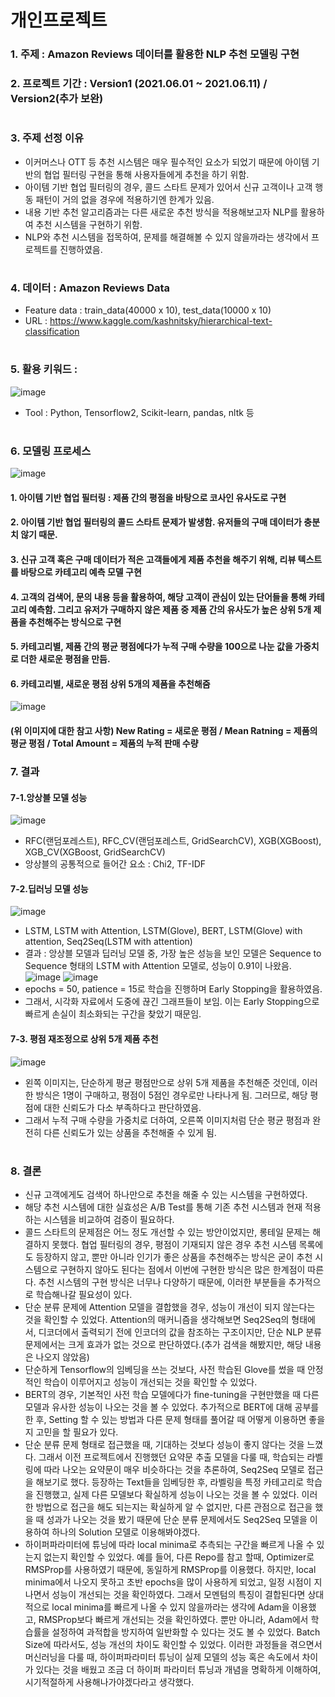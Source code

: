 # 개인프로젝트
### 1. 주제 : Amazon Reviews 데이터를 활용한 NLP 추천 모델링 구현
### 2. 프로젝트 기간 : Version1 (2021.06.01 ~ 2021.06.11) / Version2(추가 보완)
#
### 3. 주제 선정 이유 
- 이커머스나 OTT 등 추천 시스템은 매우 필수적인 요소가 되었기 때문에 아이템 기반의 협업 필터링 구현을 통해 사용자들에게 추천을 하기 위함.
- 아이템 기반 협업 필터링의 경우, 콜드 스타트 문제가 있어서 신규 고객이나 고객 행동 패턴이 거의 없을 경우에 적용하기엔 한계가 있음. 
- 내용 기반 추천 알고리즘과는 다른 새로운 추천 방식을 적용해보고자 NLP를 활용하여 추천 시스템을 구현하기 위함.
- NLP와 추천 시스템을 접목하여, 문제를 해결해볼 수 있지 않을까라는 생각에서 프로젝트를 진행하였음.
#  
### 4. 데이터 : Amazon Reviews Data 
- Feature data : train_data(40000 x 10), test_data(10000 x 10)
- URL : https://www.kaggle.com/kashnitsky/hierarchical-text-classification
#     
### 5. 활용 키워드 :
![image](https://user-images.githubusercontent.com/76590396/127207796-ca8201c5-ed94-46cc-a310-5ef56d44211d.png)
- Tool : Python, Tensorflow2, Scikit-learn, pandas, nltk 등
#  
### 6. 모델링 프로세스
![image](https://user-images.githubusercontent.com/76590396/127205894-3caa2d24-7efa-4f1a-a343-db822b5332fa.png)


#### 1. 아이템 기반 협업 필터링 : 제품 간의 평점을 바탕으로 코사인 유사도로 구현
#### 2. 아이템 기반 협업 필터링의 콜드 스타트 문제가 발생함. 유저들의 구매 데이터가 충분치 않기 때문.
#### 3. 신규 고객 혹은 구매 데이터가 적은 고객들에게 제품 추천을 해주기 위해, 리뷰 텍스트를 바탕으로 카테고리 예측 모델 구현
#### 4. 고객의 검색어, 문의 내용 등을 활용하여, 해당 고객이 관심이 있는 단어들을 통해 카테고리 예측함. 그리고 유저가 구매하지 않은 제품 중 제품 간의 유사도가 높은 상위 5개 제품을 추천해주는 방식으로 구현
#### 5. 카테고리별, 제품 간의 평균 평점에다가 누적 구매 수량을 100으로 나눈 값을 가중치로 더한 새로운 평점을 만듬.
#### 6. 카테고리별, 새로운 평점 상위 5개의 제품을 추천해줌

![image](https://user-images.githubusercontent.com/76590396/127203202-3157dae2-5ceb-4291-beb4-e369905d253a.png)
#### (위 이미지에 대한 참고 사항) New Rating = 새로운 평점 / Mean Ratning = 제품의 평균 평점 / Total Amount = 제품의 누적 판매 수량
### 7. 결과
#### 7-1.앙상블 모델 성능
![image](https://user-images.githubusercontent.com/76590396/127200424-3ee73e96-cbba-43dd-9a3a-3b87bd2e11f7.png)
- RFC(랜덤포레스트), RFC_CV(랜덤포레스트, GridSearchCV), XGB(XGBoost), XGB_CV(XGBoost, GridSearchCV)
- 앙상블의 공통적으로 들어간 요소 : Chi2, TF-IDF

#### 7-2.딥러닝 모델 성능
![image](https://user-images.githubusercontent.com/76590396/127201121-828f6530-4bad-4c39-9f47-015dc7e604a3.png)
- LSTM, LSTM with Attention, LSTM(Glove), BERT, LSTM(Glove) with attention, Seq2Seq(LSTM with attention)
- 결과 : 앙상블 모델과 딥러닝 모델 중, 가장 높은 성능을 보인 모델은 Sequence to Sequence 형태의 LSTM with Attention 모델로, 성능이 0.91이 나왔음.
![image](https://user-images.githubusercontent.com/76590396/127201253-a5b87f31-6a3d-4fbf-a240-036443d45be6.png)
![image](https://user-images.githubusercontent.com/76590396/127201284-6d20849d-799e-427f-aee2-289a5bca1d1d.png)
- epochs = 50, patience = 15로 학습을 진행하며 Early Stopping을 활용하였음.
- 그래서, 시각화 자료에서 도중에 끊긴 그래프들이 보임. 이는 Early Stopping으로 빠르게 손실이 최소화되는 구간을 찾았기 때문임.
#### 7-3. 평점 재조정으로 상위 5개 제품 추천
![image](https://user-images.githubusercontent.com/76590396/127204318-b4b88265-6ff0-4223-aa59-77baf0f2ea7b.png)
- 왼쪽 이미지는, 단순하게 평균 평점만으로 상위 5개 제품을 추천해준 것인데, 이러한 방식은 1명이 구매하고, 평점이 5점인 경우로만 나타나게 됨. 그러므로, 해당 평점에 대한 신뢰도가 다소 부족하다고 판단하였음.
- 그래서 누적 구매 수량을 가중치로 더하여, 오른쪽 이미지처럼 단순 평균 평점과 완전히 다른 신뢰도가 있는 상품을 추천해줄 수 있게 됨.
#
### 8. 결론
- 신규 고객에게도 검색어 하나만으로 추천을 해줄 수 있는 시스템을 구현하였다.
- 해당 추천 시스템에 대한 실효성은 A/B Test를 통해 기존 추천 시스템과 현재 적용하는 시스템을 비교하여 검증이 필요하다.
- 콜드 스타트의 문제점은 어느 정도 개선할 수 있는 방안이었지만, 롱테일 문제는 해결하지 못했다. 협업 필터링의 경우, 평점이 기재되지 않은 경우 추천 시스템 목록에도 등장하지 않고, 뿐만 아니라 인기가 좋은 상품을 추천해주는 방식은 굳이 추천 시스템으로 구현하지 않아도 된다는 점에서 이번에 구현한 방식은 많은 한계점이 따른다. 추천 시스템의 구현 방식은 너무나 다양하기 때문에, 이러한 부분들을 추가적으로 학습해나갈 필요성이 있다.
- 단순 분류 문제에 Attention 모델을 결합했을 경우, 성능이 개선이 되지 않는다는 것을 확인할 수 있었다. Attention의 매커니즘을 생각해보면 Seq2Seq의 형태에서, 디코더에서 출력되기 전에 인코더의 값을 참조하는 구조이지만, 단순 NLP 분류 문제에서는 크게 효과가 없는 것으로 판단하였다.(추가 검색을 해봤지만, 해당 내용은 나오지 않았음)
- 단순하게 Tensorflow의 임베딩을 쓰는 것보다, 사전 학습된 Glove를 썼을 때 안정적인 학습이 이루어지고 성능이 개선되는 것을 확인할 수 있었다.
- BERT의 경우, 기본적인 사전 학습 모델에다가 fine-tuning을 구현만했을 때 다른 모델과 유사한 성능이 나오는 것을 볼 수 있었다. 추가적으로 BERT에 대해 공부를 한 후, Setting 할 수 있는 방법과 다른 문제 형태를 풀어갈 때 어떻게 이용하면 좋을지 고민을 할 필요가 있다.
- 단순 분류 문제 형태로 접근했을 때, 기대하는 것보다 성능이 좋지 않다는 것을 느꼈다. 그래서 이전 프로젝트에서 진행했던 요약문 추출 모델을 다룰 때, 학습되는 라벨링에 따라 나오는 요약문이 매우 비슷하다는 것을 추론하여, Seq2Seq 모델로 접근을 해보기로 했다. 등장하는 Text들을 임베딩한 후, 라벨링을 특정 카테고리로 학습을 진행했고, 실제 다른 모델보다 확실하게 성능이 나오는 것을 볼 수 있었다. 이러한 방법으로 접근을 해도 되는지는 확실하게 알 수 없지만, 다른 관점으로 접근을 했을 때 성과가 나오는 것을 봤기 때문에 단순 분류 문제에서도 Seq2Seq 모델을 이용하여 하나의 Solution 모델로 이용해봐야겠다.
- 하이퍼파라미터에 튜닝에 따라 local minima로 추측되는 구간을 빠르게 나올 수 있는지 없는지 확인할 수 있었다. 예를 들어, 다른 Repo를 참고 할때, Optimizer로 RMSProp를 사용하였기 때문에, 동일하게 RMSProp를 이용했다. 하지만, local minima에서 나오지 못하고 초반 epochs을 많이 사용하게 되었고, 일정 시점이 지나면서 성능이 개선되는 것을 확인하였다. 그래서 모멘텀의 특징이 결합된다면 상대적으로 local minima를 빠르게 나올 수 있지 않을까라는 생각에 Adam을 이용했고, RMSProp보다 빠르게 개선되는 것을 확인하였다. 뿐만 아니라, Adam에서 학습률을 설정하여 과적합을 방지하여 일반화할 수 있다는 것도 볼 수 있었다. Batch Size에 따라서도, 성능 개선의 차이도 확인할 수 있었다. 이러한 과정들을 겪으면서 머신러닝을 다룰 때, 하이퍼파라미터 튜닝이 실제 모델의 성능 혹은 속도에서 차이가 있다는 것을 배웠고 조금 더 하이퍼 파라미터 튜닝과 개념을 명확하게 이해하여, 시기적절하게 사용해나가야겠다라고 생각했다. 
